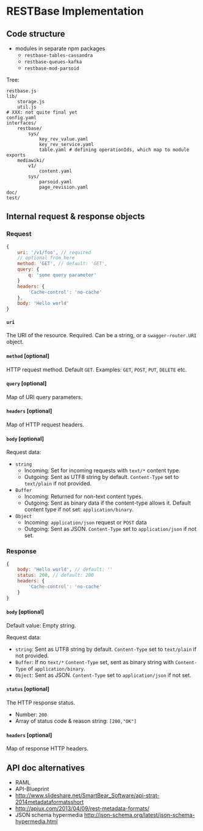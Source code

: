 # RESTBase Implementation

## Code structure
- modules in separate npm packages
    - `restbase-tables-cassandra`
    - `restbase-queues-kafka`
    - `restbase-mod-parsoid`

Tree:
```
restbase.js
lib/
    storage.js
    util.js
# XXX: not quite final yet
config.yaml
interfaces/
    restbase/
        sys/
            key_rev_value.yaml
            key_rev_service.yaml
            table.yaml # defining operationIds, which map to module exports
    mediawiki/
        v1/
            content.yaml
        sys/
            parsoid.yaml
            page_revision.yaml
doc/
test/
```

## Internal request & response objects
### Request
```javascript
{
    uri: '/v1/foo', // required
    // optional from here
    method: 'GET', // default: 'GET',
    query: {
        q: 'some query parameter'
    }
    headers: {
        'Cache-control': 'no-cache'
    },
    body: 'Hello world'
}
```
#### `uri`
The URI of the resource. Required. Can be a string, or a `swagger-router.URI` object.

#### `method` [optional]
HTTP request method. Default `GET`. Examples: `GET`, `POST`, `PUT`, `DELETE`
etc.

#### `query` [optional]
Map of URI query parameters.

#### `headers` [optional]
Map of HTTP request headers.

#### `body` [optional]
Request data:
- `string` 
    - Incoming: Set for incoming requests with `text/*` content type. 
    - Outgoing: Sent as UTF8 string by default. `Content-Type` set to
      `text/plain` if not provided.
- `Buffer`
    - Incoming: Returned for non-text content types.
    - Outgoing: Sent as binary data if the content-type allows it. Default
      content type if not set: `application/binary`.
- `Object`
    - Incoming: `application/json` request or `POST` data
    - Outgoing: Sent as JSON. `Content-Type` set to `application/json` if not set.


### Response
```javascript
{
    body: 'Hello world', // default: ''
    status: 200, // default: 200
    headers: {
        'Cache-control': 'no-cache'
    }
}
```

#### `body` [optional]
Default value: Empty string.

Request data:
- `string`: Sent as UTF8 string by default. `Content-Type` set to `text/plain`
  if not provided.
- `Buffer`: If no `text/*` `Content-Type` set, sent as binary string with
  `Content-Type` of `application/binary`.
- `Object`: Sent as JSON. `Content-Type` set to `application/json` if not set.

#### `status` [optional]
The HTTP response status. 
- Number: `200`
- Array of status code & reason string: `[200,"OK"]`

#### `headers` [optional]
Map of response HTTP headers.


## API doc alternatives
- RAML
- API-Blueprint
- http://www.slideshare.net/SmartBear_Software/api-strat-2014metadataformatsshort
- http://apiux.com/2013/04/09/rest-metadata-formats/
- JSON schema hypermedia http://json-schema.org/latest/json-schema-hypermedia.html
